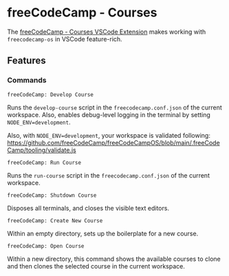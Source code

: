 # freeCodeCamp - Courses

The [freeCodeCamp - Courses VSCode Extension](https://marketplace.visualstudio.com/items?itemName=freeCodeCamp.freecodecamp-courses) makes working with `freecodecamp-os` in VSCode feature-rich.

## Features

### Commands

`freeCodeCamp: Develop Course`

Runs the `develop-course` script in the `freecodecamp.conf.json` of the current workspace. Also, enables debug-level logging in the terminal by setting `NODE_ENV=development`.

Also, with `NODE_ENV=development`, your workspace is validated following: <https://github.com/freeCodeCamp/freeCodeCampOS/blob/main/.freeCodeCamp/tooling/validate.js>

`freeCodeCamp: Run Course`

Runs the `run-course` script in the `freecodecamp.conf.json` of the current workspace.

`freeCodeCamp: Shutdown Course`

Disposes all terminals, and closes the visible text editors.

`freeCodeCamp: Create New Course`

Within an empty directory, sets up the boilerplate for a new course.

`freeCodeCamp: Open Course`

Within a new directory, this command shows the available courses to clone and then clones the selected course in the current workspace.
